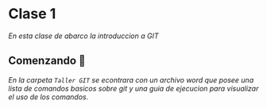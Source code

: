 # Clase 1
_En esta clase de abarco la introduccion a GIT_

## Comenzando 🚀

_En la carpeta `Taller GIT` se econtrara con un archivo *word* que posee una lista de comandos basicos sobre git y una guia de ejecucion para visualizar el uso de los comandos._